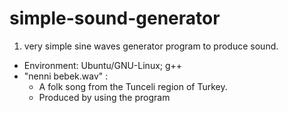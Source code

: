 # simple-sound-generator
1. very simple sine waves generator program to produce sound.
  * Environment: Ubuntu/GNU-Linux; g++
* "nenni bebek.wav" :
  * A folk song from the Tunceli region of Turkey.
  * Produced by using the program

